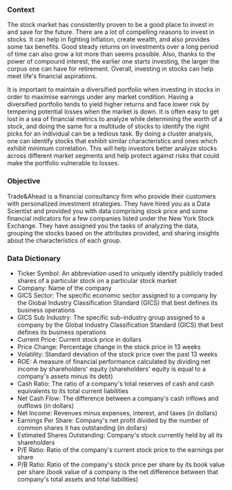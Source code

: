 ### Context

The stock market has consistently proven to be a good place to invest in and save for the future. There are a lot of compelling reasons to invest in stocks. It can help in fighting inflation, create wealth, and also provides some tax benefits. Good steady returns on investments over a long period of time can also grow a lot more than seems possible. Also, thanks to the power of compound interest, the earlier one starts investing, the larger the corpus one can have for retirement. Overall, investing in stocks can help meet life's financial aspirations.

It is important to maintain a diversified portfolio when investing in stocks in order to maximise earnings under any market condition. Having a diversified portfolio tends to yield higher returns and face lower risk by tempering potential losses when the market is down. It is often easy to get lost in a sea of financial metrics to analyze while determining the worth of a stock, and doing the same for a multitude of stocks to identify the right picks for an individual can be a tedious task. By doing a cluster analysis, one can identify stocks that exhibit similar characteristics and ones which exhibit minimum correlation. This will help investors better analyze stocks across different market segments and help protect against risks that could make the portfolio vulnerable to losses.


### Objective

Trade&Ahead is a financial consultancy firm who provide their customers with personalized investment strategies. They have hired you as a Data Scientist and provided you with data comprising stock price and some financial indicators for a few companies listed under the New York Stock Exchange. They have assigned you the tasks of analyzing the data, grouping the stocks based on the attributes provided, and sharing insights about the characteristics of each group.

### Data Dictionary

- Ticker Symbol: An abbreviation used to uniquely identify publicly traded shares of a particular stock on a particular stock market
- Company: Name of the company
- GICS Sector: The specific economic sector assigned to a company by the Global Industry Classification Standard (GICS) that best defines its business operations
- GICS Sub Industry: The specific sub-industry group assigned to a company by the Global Industry Classification Standard (GICS) that best defines its business operations
- Current Price: Current stock price in dollars
- Price Change: Percentage change in the stock price in 13 weeks
- Volatility: Standard deviation of the stock price over the past 13 weeks
- ROE: A measure of financial performance calculated by dividing net income by shareholders' equity (shareholders' equity is equal to a company's assets minus its debt)
- Cash Ratio: The ratio of a  company's total reserves of cash and cash equivalents to its total current liabilities
- Net Cash Flow: The difference between a company's cash inflows and outflows (in dollars)
- Net Income: Revenues minus expenses, interest, and taxes (in dollars)
- Earnings Per Share: Company's net profit divided by the number of common shares it has outstanding (in dollars)
- Estimated Shares Outstanding: Company's stock currently held by all its shareholders
- P/E Ratio: Ratio of the company's current stock price to the earnings per share 
- P/B Ratio: Ratio of the company's stock price per share by its book value per share (book value of a company is the net difference between that company's total assets and total liabilities)
